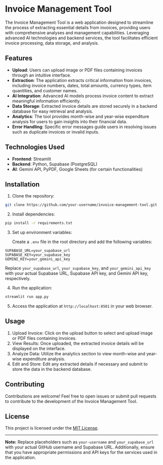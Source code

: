 # Invoice Management Tool

The Invoice Management Tool is a web application designed to streamline the process of extracting essential details from invoices, providing users with comprehensive analyses and management capabilities. Leveraging advanced AI technologies and backend services, the tool facilitates efficient invoice processing, data storage, and analysis.

## Features

- **Upload**: Users can upload image or PDF files containing invoices through an intuitive interface.
- **Extraction**: The application extracts critical information from invoices, including invoice numbers, dates, total amounts, currency types, item quantities, and customer names.
- **AI Integration**: Advanced AI models process invoice content to extract meaningful information efficiently.
- **Data Storage**: Extracted invoice details are stored securely in a backend database for easy retrieval and analysis.
- **Analytics**: The tool provides month-wise and year-wise expenditure analysis for users to gain insights into their financial data.
- **Error Handling**: Specific error messages guide users in resolving issues such as duplicate invoices or invalid inputs.

## Technologies Used

- **Frontend**: Streamlit
- **Backend**: Python, Supabase (PostgreSQL)
- **AI**: Gemini API, PyPDF, Google Sheets (for certain functionalities)

## Installation

1. Clone the repository:

```bash
git clone https://github.com/your-username/invoice-management-tool.git
```

2. Install dependencies:

```bash
pip install -r requirements.txt
```

3. Set up environment variables:
   
   Create a `.env` file in the root directory and add the following variables:

```plaintext
SUPABASE_URL=your_supabase_url
SUPABASE_KEY=your_supabase_key
GEMINI_KEY=your_gemini_api_key
```

Replace `your_supabase_url`, `your_supabase_key`, and `your_gemini_api_key` with your actual Supabase URL, Supabase API key, and Gemini API key, respectively.

4. Run the application:

```bash
streamlit run app.py
```

5. Access the application at `http://localhost:8501` in your web browser.

## Usage

1. Upload Invoice: Click on the upload button to select and upload image or PDF files containing invoices.
2. View Results: Once uploaded, the extracted invoice details will be displayed on the interface.
3. Analyze Data: Utilize the analytics section to view month-wise and year-wise expenditure analysis.
4. Edit and Store: Edit any extracted details if necessary and submit to store the data in the backend database.

## Contributing

Contributions are welcome! Feel free to open issues or submit pull requests to contribute to the development of the Invoice Management Tool.

## License

This project is licensed under the [MIT License](LICENSE).

---

**Note:** Replace placeholders such as `your-username` and `your_supabase_url` with your actual GitHub username and Supabase URL. Additionally, ensure that you have appropriate permissions and API keys for the services used in the application.
